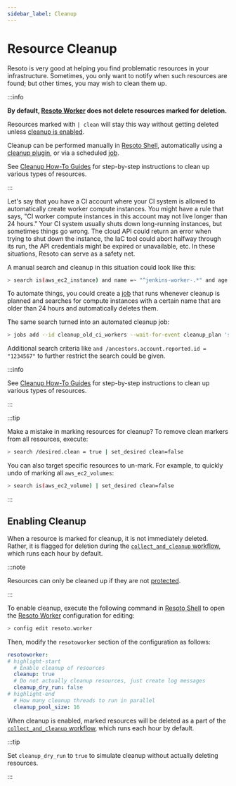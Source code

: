 ```yaml
---
sidebar_label: Cleanup
---
```


# Resource Cleanup

Resoto is very good at helping you find problematic resources in your infrastructure. Sometimes, you only want to notify when such resources are found; but other times, you may wish to clean them up.

:::info

**By default, [Resoto Worker](../../reference/components/worker.md) does not delete resources marked for deletion.**

Resources marked with `| clean` will stay this way without getting deleted unless [cleanup is enabled](#enabling-cleanup).

Cleanup can be performed manually in [Resoto Shell](../../reference/components/shell.md), automatically using a [cleanup plugin](../../reference/components/plugins/index.md), or via a scheduled [job](../automation/index.md#jobs).

See [Cleanup How-To Guides](../../how-to-guides/cleanup/index.md) for step-by-step instructions to clean up various types of resources.

:::

Let's say that you have a CI account where your CI system is allowed to automatically create worker compute instances. You might have a rule that says, "CI worker compute instances in this account may not live longer than 24 hours." Your CI system usually shuts down long-running instances, but sometimes things go wrong. The cloud API could return an error when trying to shut down the instance, the IaC tool could abort halfway through its run, the API credentials might be expired or unavailable, etc. In these situations, Resoto can serve as a safety net.

A manual search and cleanup in this situation could look like this:

```bash
> search is(aws_ec2_instance) and name =~ "^jenkins-worker-.*" and age > 24h | clean "instance older than 24h"
```

To automate things, you could create a [job](../automation/index.md#jobs) that runs whenever cleanup is planned and searches for compute instances with a certain name that are older than 24 hours and automatically deletes them.

The same search turned into an automated cleanup job:

```bash
> jobs add --id cleanup_old_ci_workers --wait-for-event cleanup_plan 'search is(aws_ec2_instance) and name =~ "^jenkins-worker-.*" and age > 24h | clean "instance older than 24h"'
```

Additional search criteria like `and /ancestors.account.reported.id = "1234567"` to further restrict the search could be given.

:::info

See [Cleanup How-To Guides](../../how-to-guides/cleanup/index.md) for step-by-step instructions to clean up various types of resources.

:::

:::tip

Make a mistake in marking resources for cleanup? To remove clean markers from all resources, execute:

```bash
> search /desired.clean = true | set_desired clean=false
```

You can also target specific resources to un-mark. For example, to quickly undo of marking all `aws_ec2_volumes`:

```bash
> search is(aws_ec2_volume) | set_desired clean=false
```

:::

## Enabling Cleanup

When a resource is marked for cleanup, it is not immediately deleted. Rather, it is flagged for deletion during the [`collect_and_cleanup` workflow](../../reference/workflows/index.md#collect_and_cleanup-workflow), which runs each hour by default.

:::note

Resources can only be cleaned up if they are not [protected](./protection.md).

:::

To enable cleanup, execute the following command in [Resoto Shell](../../reference/components/shell.md) to open the [Resoto Worker](../../reference/components/worker.md) configuration for editing:

```bash
> config edit resoto.worker
```

Then, modify the `resotoworker` section of the configuration as follows:

```yaml
resotoworker:
# highlight-start
  # Enable cleanup of resources
  cleanup: true
  # Do not actually cleanup resources, just create log messages
  cleanup_dry_run: false
# highlight-end
  # How many cleanup threads to run in parallel
  cleanup_pool_size: 16
```

When cleanup is enabled, marked resources will be deleted as a part of the [`collect_and_cleanup` workflow](../../reference/workflows/index.md#collect_and_cleanup-workflow), which runs each hour by default.

:::tip

Set `cleanup_dry_run` to `true` to simulate cleanup without actually deleting resources.

:::
